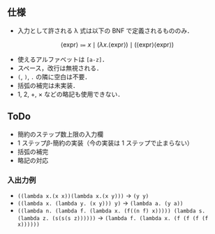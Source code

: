 ## 仕様

-   入力として許される λ 式は以下の BNF で定義されるもののみ．

$$
  \langle \textrm{expr} \rangle
  \Coloneqq
  x
    \mid (\lambda x. \langle \textrm{expr} \rangle )
    \mid (\langle \textrm{expr} \rangle \langle \textrm{expr} \rangle)
$$

-   使えるアルファベットは `[a-z]`．
-   スペース，改行は無視される．
-   `(`, `)`, `.` の隣に空白は不要．
-   括弧の補完は未実装．
-   $1$, $2$, $+$, $\times$ などの略記も使用できない．

## ToDo

-   簡約のステップ数上限の入力欄
-   1 ステップ$\beta$-簡約の実装（今の実装は 1 ステップで止まらない）
-   括弧の補完
-   略記の対応

### 入出力例

-   `((lambda x.(x x))(lambda x.(x y)))`
    $\to$
    `(y y)`
-   `((lambda x. (lambda y. (x y))) y)`
    $\to$
    `(lambda a. (y a))`
-   `((lambda n. (lambda f. (lambda x. (f((n f) x))))) (lambda s. (lambda z. (s(s(s z))))))`
    $\to$
    `(lambda f. (lambda x. (f (f (f (f x))))))`
